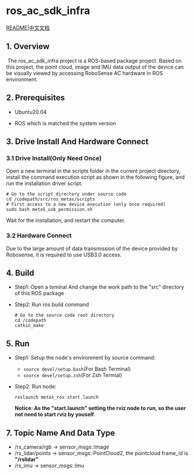 # ros_ac_sdk_infra

[README](./README.md)|[中文文档](README_CN.md)

## 1. Overview

​	The ros_ac_sdk_infra project is a ROS-based package project. Based on this project, the point cloud, image and IMU data output of the device can be visually viewed by accessing RoboSense AC hardware in ROS environment.

## 2. Prerequisites 

- Ubuntu20.04 

- ROS which is matched the system version 


## 3. Drive Install And Hardware Connect 

### 3.1 Drive Install(Only Need Once)  

Open a new terminal in the scripts folder in the current project directory, install the command execution script as shown in the following figure, and run the installation driver script.

```shell
# Go to the script directory under source code
cd /codepath/src/ros_metas/scripts
# First access to a new device execution (only once required)
sudo bash metaS_usb_permission.sh
```

Wait for the installation, and restart the computer.

### 3.2 Hardware Connect 

Due to the large amount of data transmission of the device provided by Robosense, it is required to use USB3.0 access. 

## 4. Build 

- Step1: Open a teminal And change the work path to the "src" directory of this ROS package 

- Step2: Run ros build command 

  ```shell
  # Go to the source code root directory
  cd /codepath
  catkin_make
  ```

## 5. Run 

- Step1: Setup the node's environment by source command: 

  - `source devel/setup.bash`(For Bash Terminal) 
  - `source devel/setup.zsh`(For Zsh Termial) 

- Step2: Run node: 

  ```shell
  roslaunch metas_ros start.launch 
  ```

  **Notice:  As the "start.launch" setting the rviz node to run, so the user not need to start rviz by youself**. 
  
  

## 7. Topic Name And Data Type 

- /rs_camera/rgb     ->  sensor_msgs::Image 
- /rs_lidar/points     -> sensor_msgs::PointCloud2, the pointcloud frame_id is **"/rslidar"**
- /rs_imu                  -> sensor_msgs::Imu  
